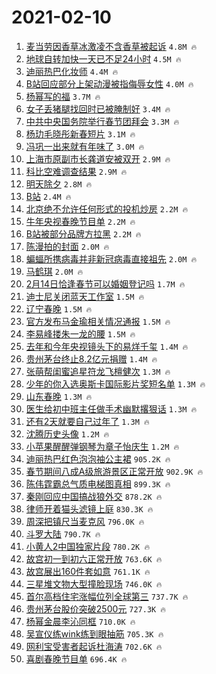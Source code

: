 # 2021-02-10

1. [麦当劳因香草冰激凌不含香草被起诉](https://s.weibo.com/weibo?q=%E9%BA%A6%E5%BD%93%E5%8A%B3%E5%9B%A0%E9%A6%99%E8%8D%89%E5%86%B0%E6%BF%80%E5%87%8C%E4%B8%8D%E5%90%AB%E9%A6%99%E8%8D%89%E8%A2%AB%E8%B5%B7%E8%AF%89&Refer=top) `4.8M 🔥`
1. [地球自转加快一天已不足24小时](https://s.weibo.com/weibo?q=%23%E5%9C%B0%E7%90%83%E8%87%AA%E8%BD%AC%E5%8A%A0%E5%BF%AB%E4%B8%80%E5%A4%A9%E5%B7%B2%E4%B8%8D%E8%B6%B324%E5%B0%8F%E6%97%B6%23&Refer=top) `4.5M 🔥`
1. [迪丽热巴化妆师](https://s.weibo.com/weibo?q=%23%E8%BF%AA%E4%B8%BD%E7%83%AD%E5%B7%B4%E5%8C%96%E5%A6%86%E5%B8%88%23&Refer=top) `4.4M 🔥`
1. [B站回应部分上架动漫被指侮辱女性](https://s.weibo.com/weibo?q=%23B%E7%AB%99%E5%9B%9E%E5%BA%94%E9%83%A8%E5%88%86%E4%B8%8A%E6%9E%B6%E5%8A%A8%E6%BC%AB%E8%A2%AB%E6%8C%87%E4%BE%AE%E8%BE%B1%E5%A5%B3%E6%80%A7%23&Refer=top) `4.0M 🔥`
1. [杨幂写的福](https://s.weibo.com/weibo?q=%E6%9D%A8%E5%B9%82%E5%86%99%E7%9A%84%E7%A6%8F&Refer=top) `3.7M 🔥`
1. [女子丢猪腿找回时已被腌制好](https://s.weibo.com/weibo?q=%23%E5%A5%B3%E5%AD%90%E4%B8%A2%E7%8C%AA%E8%85%BF%E6%89%BE%E5%9B%9E%E6%97%B6%E5%B7%B2%E8%A2%AB%E8%85%8C%E5%88%B6%E5%A5%BD%23&Refer=top) `3.4M 🔥`
1. [中共中央国务院举行春节团拜会](https://s.weibo.com/weibo?q=%23%E4%B8%AD%E5%85%B1%E4%B8%AD%E5%A4%AE%E5%9B%BD%E5%8A%A1%E9%99%A2%E4%B8%BE%E8%A1%8C%E6%98%A5%E8%8A%82%E5%9B%A2%E6%8B%9C%E4%BC%9A%23&Refer=top) `3.3M 🔥`
1. [杨玏毛晓彤新春短片](https://s.weibo.com/weibo?q=%23%E6%9D%A8%E7%8E%8F%E6%AF%9B%E6%99%93%E5%BD%A4%E6%96%B0%E6%98%A5%E7%9F%AD%E7%89%87%23&Refer=top) `3.1M 🔥`
1. [冯巩一出来就有年味了](https://s.weibo.com/weibo?q=%E5%86%AF%E5%B7%A9%E4%B8%80%E5%87%BA%E6%9D%A5%E5%B0%B1%E6%9C%89%E5%B9%B4%E5%91%B3%E4%BA%86&Refer=top) `3.0M 🔥`
1. [上海市原副市长龚道安被双开](https://s.weibo.com/weibo?q=%E4%B8%8A%E6%B5%B7%E5%B8%82%E5%8E%9F%E5%89%AF%E5%B8%82%E9%95%BF%E9%BE%9A%E9%81%93%E5%AE%89%E8%A2%AB%E5%8F%8C%E5%BC%80&Refer=top) `2.9M 🔥`
1. [科比空难调查结果](https://s.weibo.com/weibo?q=%E7%A7%91%E6%AF%94%E7%A9%BA%E9%9A%BE%E8%B0%83%E6%9F%A5%E7%BB%93%E6%9E%9C&Refer=top) `2.9M 🔥`
1. [明天除夕](https://s.weibo.com/weibo?q=%23%E6%98%8E%E5%A4%A9%E9%99%A4%E5%A4%95%23&Refer=top) `2.8M 🔥`
1. [B站](https://s.weibo.com/weibo?q=B%E7%AB%99&Refer=top) `2.4M 🔥`
1. [北京绝不允许任何形式的投机炒房](https://s.weibo.com/weibo?q=%23%E5%8C%97%E4%BA%AC%E7%BB%9D%E4%B8%8D%E5%85%81%E8%AE%B8%E4%BB%BB%E4%BD%95%E5%BD%A2%E5%BC%8F%E7%9A%84%E6%8A%95%E6%9C%BA%E7%82%92%E6%88%BF%23&Refer=top) `2.2M 🔥`
1. [牛年央视春晚节目单](https://s.weibo.com/weibo?q=%E7%89%9B%E5%B9%B4%E5%A4%AE%E8%A7%86%E6%98%A5%E6%99%9A%E8%8A%82%E7%9B%AE%E5%8D%95&Refer=top) `2.2M 🔥`
1. [B站被部分品牌方拉黑](https://s.weibo.com/weibo?q=%23B%E7%AB%99%E8%A2%AB%E9%83%A8%E5%88%86%E5%93%81%E7%89%8C%E6%96%B9%E6%8B%89%E9%BB%91%23&Refer=top) `2.2M 🔥`
1. [陈漫拍的封面](https://s.weibo.com/weibo?q=%E9%99%88%E6%BC%AB%E6%8B%8D%E7%9A%84%E5%B0%81%E9%9D%A2&Refer=top) `2.0M 🔥`
1. [蝙蝠所携病毒并非新冠病毒直接祖先](https://s.weibo.com/weibo?q=%23%E8%9D%99%E8%9D%A0%E6%89%80%E6%90%BA%E7%97%85%E6%AF%92%E5%B9%B6%E9%9D%9E%E6%96%B0%E5%86%A0%E7%97%85%E6%AF%92%E7%9B%B4%E6%8E%A5%E7%A5%96%E5%85%88%23&Refer=top) `2.0M 🔥`
1. [马鹤琪](https://s.weibo.com/weibo?q=%E9%A9%AC%E9%B9%A4%E7%90%AA&Refer=top) `2.0M 🔥`
1. [2月14日恰逢春节可以婚姻登记吗](https://s.weibo.com/weibo?q=%232%E6%9C%8814%E6%97%A5%E6%81%B0%E9%80%A2%E6%98%A5%E8%8A%82%E5%8F%AF%E4%BB%A5%E5%A9%9A%E5%A7%BB%E7%99%BB%E8%AE%B0%E5%90%97%23&Refer=top) `1.7M 🔥`
1. [迪士尼关闭蓝天工作室](https://s.weibo.com/weibo?q=%E8%BF%AA%E5%A3%AB%E5%B0%BC%E5%85%B3%E9%97%AD%E8%93%9D%E5%A4%A9%E5%B7%A5%E4%BD%9C%E5%AE%A4&Refer=top) `1.5M 🔥`
1. [辽宁春晚](https://s.weibo.com/weibo?q=%E8%BE%BD%E5%AE%81%E6%98%A5%E6%99%9A&Refer=top) `1.5M 🔥`
1. [官方发布马金瑜相关情况通报](https://s.weibo.com/weibo?q=%23%E5%AE%98%E6%96%B9%E5%8F%91%E5%B8%83%E9%A9%AC%E9%87%91%E7%91%9C%E7%9B%B8%E5%85%B3%E6%83%85%E5%86%B5%E9%80%9A%E6%8A%A5%23&Refer=top) `1.5M 🔥`
1. [李易峰搂朱一龙的腰](https://s.weibo.com/weibo?q=%23%E6%9D%8E%E6%98%93%E5%B3%B0%E6%90%82%E6%9C%B1%E4%B8%80%E9%BE%99%E7%9A%84%E8%85%B0%23&Refer=top) `1.5M 🔥`
1. [去年和今年央视镜头下的易烊千玺](https://s.weibo.com/weibo?q=%23%E5%8E%BB%E5%B9%B4%E5%92%8C%E4%BB%8A%E5%B9%B4%E5%A4%AE%E8%A7%86%E9%95%9C%E5%A4%B4%E4%B8%8B%E7%9A%84%E6%98%93%E7%83%8A%E5%8D%83%E7%8E%BA%23&Refer=top) `1.4M 🔥`
1. [贵州茅台终止8.2亿元捐赠](https://s.weibo.com/weibo?q=%23%E8%B4%B5%E5%B7%9E%E8%8C%85%E5%8F%B0%E7%BB%88%E6%AD%A28.2%E4%BA%BF%E5%85%83%E6%8D%90%E8%B5%A0%23&Refer=top) `1.4M 🔥`
1. [张萌帮闺蜜追星符龙飞檀健次](https://s.weibo.com/weibo?q=%23%E5%BC%A0%E8%90%8C%E5%B8%AE%E9%97%BA%E8%9C%9C%E8%BF%BD%E6%98%9F%E7%AC%A6%E9%BE%99%E9%A3%9E%E6%AA%80%E5%81%A5%E6%AC%A1%23&Refer=top) `1.3M 🔥`
1. [少年的你入选奥斯卡国际影片奖短名单](https://s.weibo.com/weibo?q=%23%E5%B0%91%E5%B9%B4%E7%9A%84%E4%BD%A0%E5%85%A5%E9%80%89%E5%A5%A5%E6%96%AF%E5%8D%A1%E5%9B%BD%E9%99%85%E5%BD%B1%E7%89%87%E5%A5%96%E7%9F%AD%E5%90%8D%E5%8D%95%23&Refer=top) `1.3M 🔥`
1. [山东春晚](https://s.weibo.com/weibo?q=%E5%B1%B1%E4%B8%9C%E6%98%A5%E6%99%9A&Refer=top) `1.3M 🔥`
1. [医生给初中班主任做手术幽默撂狠话](https://s.weibo.com/weibo?q=%E5%8C%BB%E7%94%9F%E7%BB%99%E5%88%9D%E4%B8%AD%E7%8F%AD%E4%B8%BB%E4%BB%BB%E5%81%9A%E6%89%8B%E6%9C%AF%E5%B9%BD%E9%BB%98%E6%92%82%E7%8B%A0%E8%AF%9D&Refer=top) `1.3M 🔥`
1. [还有2天就要自己过年了](https://s.weibo.com/weibo?q=%23%E8%BF%98%E6%9C%892%E5%A4%A9%E5%B0%B1%E8%A6%81%E8%87%AA%E5%B7%B1%E8%BF%87%E5%B9%B4%E4%BA%86%23&Refer=top) `1.3M 🔥`
1. [沈腾历史头像](https://s.weibo.com/weibo?q=%E6%B2%88%E8%85%BE%E5%8E%86%E5%8F%B2%E5%A4%B4%E5%83%8F&Refer=top) `1.2M 🔥`
1. [小苹果醒醒弹钢琴为章子怡庆生](https://s.weibo.com/weibo?q=%23%E5%B0%8F%E8%8B%B9%E6%9E%9C%E9%86%92%E9%86%92%E5%BC%B9%E9%92%A2%E7%90%B4%E4%B8%BA%E7%AB%A0%E5%AD%90%E6%80%A1%E5%BA%86%E7%94%9F%23&Refer=top) `1.2M 🔥`
1. [迪丽热巴红色泡泡袖公主裙](https://s.weibo.com/weibo?q=%23%E8%BF%AA%E4%B8%BD%E7%83%AD%E5%B7%B4%E7%BA%A2%E8%89%B2%E6%B3%A1%E6%B3%A1%E8%A2%96%E5%85%AC%E4%B8%BB%E8%A3%99%23&Refer=top) `905.2K 🔥`
1. [春节期间八成A级旅游景区正常开放](https://s.weibo.com/weibo?q=%23%E6%98%A5%E8%8A%82%E6%9C%9F%E9%97%B4%E5%85%AB%E6%88%90A%E7%BA%A7%E6%97%85%E6%B8%B8%E6%99%AF%E5%8C%BA%E6%AD%A3%E5%B8%B8%E5%BC%80%E6%94%BE%23&Refer=top) `902.9K 🔥`
1. [陈伟霆霸总气质电梯图真相](https://s.weibo.com/weibo?q=%23%E9%99%88%E4%BC%9F%E9%9C%86%E9%9C%B8%E6%80%BB%E6%B0%94%E8%B4%A8%E7%94%B5%E6%A2%AF%E5%9B%BE%E7%9C%9F%E7%9B%B8%23&Refer=top) `899.3K 🔥`
1. [秦刚回应中国搞战狼外交](https://s.weibo.com/weibo?q=%23%E7%A7%A6%E5%88%9A%E5%9B%9E%E5%BA%94%E4%B8%AD%E5%9B%BD%E6%90%9E%E6%88%98%E7%8B%BC%E5%A4%96%E4%BA%A4%23&Refer=top) `878.2K 🔥`
1. [律师开着猫头滤镜上庭](https://s.weibo.com/weibo?q=%E5%BE%8B%E5%B8%88%E5%BC%80%E7%9D%80%E7%8C%AB%E5%A4%B4%E6%BB%A4%E9%95%9C%E4%B8%8A%E5%BA%AD&Refer=top) `830.3K 🔥`
1. [周深把镇尺当麦克风](https://s.weibo.com/weibo?q=%23%E5%91%A8%E6%B7%B1%E6%8A%8A%E9%95%87%E5%B0%BA%E5%BD%93%E9%BA%A6%E5%85%8B%E9%A3%8E%23&Refer=top) `796.0K 🔥`
1. [斗罗大陆](https://s.weibo.com/weibo?q=%E6%96%97%E7%BD%97%E5%A4%A7%E9%99%86&Refer=top) `790.7K 🔥`
1. [小黄人2中国独家片段](https://s.weibo.com/weibo?q=%E5%B0%8F%E9%BB%84%E4%BA%BA2%E4%B8%AD%E5%9B%BD%E7%8B%AC%E5%AE%B6%E7%89%87%E6%AE%B5&Refer=top) `780.2K 🔥`
1. [故宫初一到初六正常开放](https://s.weibo.com/weibo?q=%23%E6%95%85%E5%AE%AB%E5%88%9D%E4%B8%80%E5%88%B0%E5%88%9D%E5%85%AD%E6%AD%A3%E5%B8%B8%E5%BC%80%E6%94%BE%23&Refer=top) `763.6K 🔥`
1. [故宫展出160件套如意](https://s.weibo.com/weibo?q=%23%E6%95%85%E5%AE%AB%E5%B1%95%E5%87%BA160%E4%BB%B6%E5%A5%97%E5%A6%82%E6%84%8F%23&Refer=top) `761.1K 🔥`
1. [三星堆文物大型撞脸现场](https://s.weibo.com/weibo?q=%23%E4%B8%89%E6%98%9F%E5%A0%86%E6%96%87%E7%89%A9%E5%A4%A7%E5%9E%8B%E6%92%9E%E8%84%B8%E7%8E%B0%E5%9C%BA%23&Refer=top) `746.0K 🔥`
1. [首尔高档住宅涨幅位列全球第三](https://s.weibo.com/weibo?q=%23%E9%A6%96%E5%B0%94%E9%AB%98%E6%A1%A3%E4%BD%8F%E5%AE%85%E6%B6%A8%E5%B9%85%E4%BD%8D%E5%88%97%E5%85%A8%E7%90%83%E7%AC%AC%E4%B8%89%23&Refer=top) `737.7K 🔥`
1. [贵州茅台股价突破2500元](https://s.weibo.com/weibo?q=%23%E8%B4%B5%E5%B7%9E%E8%8C%85%E5%8F%B0%E8%82%A1%E4%BB%B7%E7%AA%81%E7%A0%B42500%E5%85%83%23&Refer=top) `727.3K 🔥`
1. [杨幂金晨李沁同框](https://s.weibo.com/weibo?q=%23%E6%9D%A8%E5%B9%82%E9%87%91%E6%99%A8%E6%9D%8E%E6%B2%81%E5%90%8C%E6%A1%86%23&Refer=top) `710.0K 🔥`
1. [吴宣仪练wink练到眼抽筋](https://s.weibo.com/weibo?q=%23%E5%90%B4%E5%AE%A3%E4%BB%AA%E7%BB%83wink%E7%BB%83%E5%88%B0%E7%9C%BC%E6%8A%BD%E7%AD%8B%23&Refer=top) `705.3K 🔥`
1. [网利宝受害者起诉杜海涛](https://s.weibo.com/weibo?q=%23%E7%BD%91%E5%88%A9%E5%AE%9D%E5%8F%97%E5%AE%B3%E8%80%85%E8%B5%B7%E8%AF%89%E6%9D%9C%E6%B5%B7%E6%B6%9B%23&Refer=top) `702.6K 🔥`
1. [喜剧春晚节目单](https://s.weibo.com/weibo?q=%23%E5%96%9C%E5%89%A7%E6%98%A5%E6%99%9A%E8%8A%82%E7%9B%AE%E5%8D%95%23&Refer=top) `696.4K 🔥`

